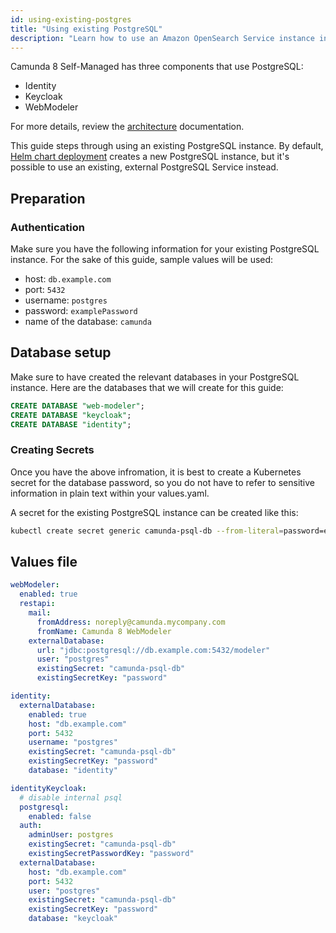 ```yaml
---
id: using-existing-postgres
title: "Using existing PostgreSQL"
description: "Learn how to use an Amazon OpenSearch Service instance in Camunda 8 Self-Managed deployment."
---
```


Camunda 8 Self-Managed has three components that use PostgreSQL:

- Identity
- Keycloak
- WebModeler

For more details, review the [architecture](../../about-self-managed.md#architecture) documentation.

This guide steps through using an existing PostgreSQL instance. By default, [Helm chart deployment](/self-managed/setup/overview.md) creates a new PostgreSQL instance, but it's possible to use an existing, external PostgreSQL Service instead.

## Preparation

### Authentication

Make sure you have the following information for your existing PostgreSQL instance. For the sake of this guide, sample values will be used:

- host: `db.example.com`
- port: `5432`
- username: `postgres`
- password: `examplePassword`
- name of the database: `camunda`

## Database setup

Make sure to have created the relevant databases in your PostgreSQL instance. Here are the databases that we will create for this guide:

```SQL
CREATE DATABASE "web-modeler";
CREATE DATABASE "keycloak";
CREATE DATABASE "identity";
```

### Creating Secrets

Once you have the above infromation, it is best to create a Kubernetes secret for the database password, so you do not have to refer to sensitive information in plain text within your values.yaml.

A secret for the existing PostgreSQL instance can be created like this:

```bash
kubectl create secret generic camunda-psql-db --from-literal=password=examplePassword -n camunda
```

## Values file

```yaml
webModeler:
  enabled: true
  restapi:
    mail:
      fromAddress: noreply@camunda.mycompany.com
      fromName: Camunda 8 WebModeler
    externalDatabase:
      url: "jdbc:postgresql://db.example.com:5432/modeler"
      user: "postgres"
      existingSecret: "camunda-psql-db"
      existingSecretKey: "password"

identity:
  externalDatabase:
    enabled: true
    host: "db.example.com"
    port: 5432
    username: "postgres"
    existingSecret: "camunda-psql-db"
    existingSecretKey: "password"
    database: "identity"

identityKeycloak:
  # disable internal psql
  postgresql:
    enabled: false
  auth:
    adminUser: postgres
    existingSecret: "camunda-psql-db"
    existingSecretPasswordKey: "password"
  externalDatabase:
    host: "db.example.com"
    port: 5432
    user: "postgres"
    existingSecret: "camunda-psql-db"
    existingSecretKey: "password"
    database: "keycloak"
```
